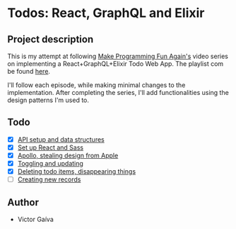 # Todos: React, GraphQL and Elixir  

## Project description
This is my attempt at following [Make Programming Fun Again's](https://www.youtube.com/channel/UCW_YiVuoo-WG0bxQElVgxAg) video series on implementing a React+GraphQL+Elixir Todo Web App. The playlist com be found [here](https://www.youtube.com/watch?v=8MCmTiB3g6c&list=PLbYBXKy2Fbj8E3Zfo0_uVGVmMWNQxh5H3).

I'll follow each episode, while making minimal changes to the implementation. After completing the series, I'll add functionalities using the design patterns I'm used to.

## Todo
- [x] [API setup and data structures](https://www.youtube.com/watch?v=8MCmTiB3g6c)
- [x] [Set up React and Sass](https://www.youtube.com/watch?v=MxGQrmqubsI)
- [x] [Apollo, stealing design from Apple](https://www.youtube.com/watch?v=zObab-8qqQE)
- [x] [Toggling and updating](https://www.youtube.com/watch?v=Z7r-q8vntvQ)
- [x] [Deleting todo items, disappearing things](https://www.youtube.com/watch?v=saw_n_YTbR0)
- [ ] [Creating new records](https://www.youtube.com/watch?v=SzBuz3lKNF8)

## Author
* Victor Gaíva
